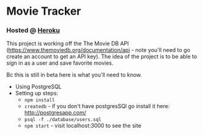 # Movie Tracker

### Hosted @ [Heroku](https://movietracker-turing.herokuapp.com/)

  This project is working off the The Movie DB API (https://www.themoviedb.org/documentation/api - note you'll need to go create an account to get an API key). The idea of the project is to be able to sign in as a user and save favorite movies.

  Bc this is still in beta here is what you'll need to know.
  * Using PostgreSQL
  * Setting up steps:
    * `npm install`
    * `createdb` - if you don't have postgresSQl go install it here: http://postgresapp.com/ 
    * `psql -f ./database/users.sql`
    * `npm start` - visit localhost:3000 to see the site






  
